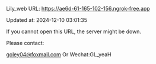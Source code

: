 Lily_web URL: https://ae6d-61-165-102-156.ngrok-free.app

Updated at: 2024-12-10 03:01:35

If you cannot open this URL, the server might be down.

Please contact: 

goley04@foxmail.com Or Wechat:GL_yeaH
